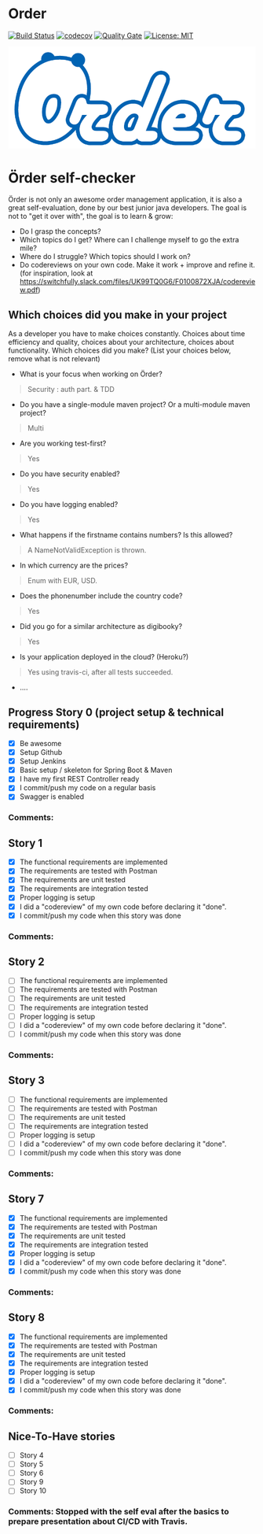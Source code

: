 # Order 

[![Build Status](https://api.travis-ci.com/nielshendrickx/Order_backend.svg)](https://travis-ci.com/github/nielshendrickx/Order_backend)
[![codecov](https://codecov.io/gh/nielshendrickx/Order_backend/branch/master/graph/badge.svg)](https://codecov.io/gh/nielshendrickx/Order_backend)
[![Quality Gate](https://sonarcloud.io/api/project_badges/measure?project=nielshendrickx_Order_backend&metric=alert_status)](https://sonarcloud.io/dashboard/index/nielshendrickx_Order_backend)
[![License: MIT](https://img.shields.io/badge/License-MIT-yellow.svg)](https://opensource.org/licenses/MIT)

![Order Logo](order.png)

# Örder self-checker
Örder is not only an awesome order management application, it is also a great self-evaluation, done by our best junior java developers.
The goal is not to "get it over with", the goal is to learn & grow:
 - Do I grasp the concepts?
 - Which topics do I get? Where can I challenge myself to go the extra mile?
 - Where do I struggle? Which topics should I work on?
 - Do codereviews on your own code. Make it work + improve and refine it. (for inspiration, look at https://switchfully.slack.com/files/UK99TQ0G6/F0100872XJA/codereview.pdf)
## Which choices did you make in your project
As a developer you have to make choices constantly.
Choices about time efficiency and quality, choices about your architecture, choices about functionality.
Which choices did you make? (List your choices below, remove what is not relevant)
 - What is your focus when working on Örder?
 > Security : auth part. & TDD
 - Do you have a single-module maven project? Or a multi-module maven project?
 > Multi
 - Are you working test-first?
 > Yes
 - Do you have security enabled?
 > Yes
 - Do you have logging enabled?
 > Yes
 - What happens if the firstname contains numbers? Is this allowed?
 > A NameNotValidException is thrown.
 - In which currency are the prices?
 > Enum with EUR, USD.
 - Does the phonenumber include the country code?
 > Yes
 - Did you go for a similar architecture as digibooky?
 > Yes
 - Is your application deployed in the cloud? (Heroku?)
 > Yes using travis-ci, after all tests succeeded.
 - ....
## Progress Story 0 (project setup & technical requirements)
 - [x] Be awesome
 - [x] Setup Github
 - [x] Setup Jenkins
 - [x] Basic setup / skeleton for Spring Boot & Maven
 - [x] I have my first REST Controller ready
 - [x] I commit/push my code on a regular basis
 - [x] Swagger is enabled
### Comments:
## Story 1
 - [x] The functional requirements are implemented
 - [x] The requirements are tested with Postman
 - [x] The requirements are unit tested
 - [x] The requirements are integration tested
 - [x] Proper logging is setup
 - [x] I did a "codereview" of my own code before declaring it "done".
 - [x] I commit/push my code when this story was done
### Comments:
## Story 2
 - [ ] The functional requirements are implemented
 - [ ] The requirements are tested with Postman
 - [ ] The requirements are unit tested
 - [ ] The requirements are integration tested
 - [ ] Proper logging is setup
 - [ ] I did a "codereview" of my own code before declaring it "done".
 - [ ] I commit/push my code when this story was done
### Comments:
## Story 3
 - [ ] The functional requirements are implemented
 - [ ] The requirements are tested with Postman
 - [ ] The requirements are unit tested
 - [ ] The requirements are integration tested
 - [ ] Proper logging is setup
 - [ ] I did a "codereview" of my own code before declaring it "done".
 - [ ] I commit/push my code when this story was done
### Comments: 
## Story 7
 - [x] The functional requirements are implemented
 - [x] The requirements are tested with Postman
 - [x] The requirements are unit tested
 - [x] The requirements are integration tested
 - [x] Proper logging is setup
 - [x] I did a "codereview" of my own code before declaring it "done".
 - [x] I commit/push my code when this story was done
### Comments: 
## Story 8
 - [x] The functional requirements are implemented
 - [x] The requirements are tested with Postman
 - [x] The requirements are unit tested
 - [x] The requirements are integration tested
 - [x] Proper logging is setup
 - [x] I did a "codereview" of my own code before declaring it "done".
 - [x] I commit/push my code when this story was done
### Comments: 
## Nice-To-Have stories
 - [ ] Story 4
 - [ ] Story 5
 - [ ] Story 6
 - [ ] Story 9
 - [ ] Story 10
### Comments: Stopped with the self eval after the basics to prepare presentation about CI/CD with Travis.